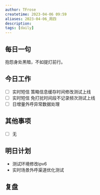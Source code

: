 ```yaml
---
author: TFrose
createtime: 2023-04-06 09:59
aliases: 2023-04-06_周四
description:
tags: [daily]
---
```


## 每日一句
抱怨身处黑暗，不如提灯前行。

## 今日工作
- [ ] 实时短信 策略信息缓存时间修改测试上线
- [ ] 实时短信 免打扰时间段不记录频次测试上线
- [ ] 日增量外呼异常数据处理

## 其他事项
- [ ] 无

## 明日计划
- 测试环境修改ipv6
- 实时场景外呼渠道优化测试

## 复盘

